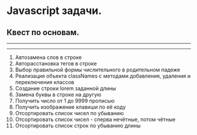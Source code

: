 # Javascript задачи. 
## Квест по основам.

***
***
01. Автозамена слов в строке
02. Авторасстановка тегов в строке
03. Выбор правильной формы числительного в родительном падеже
04. Реализация объекта classNames с методами добавления, удаления и переключения классов
05. Создание строки lorem заданной длины
06. Замена буквы в строке на другую
07. Получить число от 1 до 9999 прописью
08. Получить изображение клавиши по её коду
09. Отсортировать список чисел по убыванию
10. Отсортировать список чисел - сперва нечётные, потом чётные
11. Отсортировать список строк по убыванию длины
